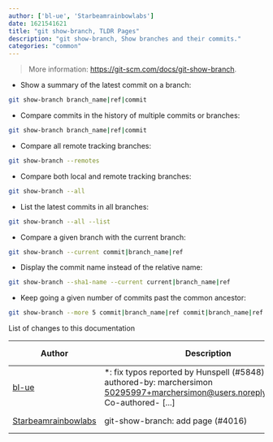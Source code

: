 ```yaml
---
author: ['bl-ue', 'Starbeamrainbowlabs']
date: 1621541621
title: "git show-branch, TLDR Pages"
description: "git show-branch, Show branches and their commits."
categories: "common"
---
```

> More information: <https://git-scm.com/docs/git-show-branch>.

- Show a summary of the latest commit on a branch:

```bash
git show-branch branch_name|ref|commit
```

- Compare commits in the history of multiple commits or branches:

```bash
git show-branch branch_name|ref|commit
```

- Compare all remote tracking branches:

```bash
git show-branch --remotes
```

- Compare both local and remote tracking branches:

```bash
git show-branch --all
```

- List the latest commits in all branches:

```bash
git show-branch --all --list
```

- Compare a given branch with the current branch:

```bash
git show-branch --current commit|branch_name|ref
```

- Display the commit name instead of the relative name:

```bash
git show-branch --sha1-name --current current|branch_name|ref
```

- Keep going a given number of commits past the common ancestor:

```bash
git show-branch --more 5 commit|branch_name|ref commit|branch_name|ref ...
```
List of changes to this documentation


Author | Description | ISO 8601 Date | GitHub link
------|-----|-----|-----
[bl-ue](mailto:54780737+bl-ue@users.noreply.github.com) | *: fix typos reported by Hunspell (#5848) Co-authored-by: marchersimon <50295997+marchersimon@users.noreply.github.com> Co-authored- [...] | 2021-05-20T22:13:41 | [8ebd171d6f00](https://github.com/tldr-pages/tldr/commit/8ebd171d6f001698709fefc02b1fd5cc9f3a99c4)
[Starbeamrainbowlabs](mailto:sbrl@starbeamrainbowlabs.com) | git-show-branch: add page (#4016) | 2020-05-10T15:51:01 | [262994c9da91](https://github.com/tldr-pages/tldr/commit/262994c9da9159cf971504e7a1855191c7c2f9bf)

